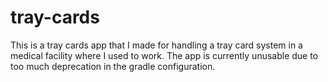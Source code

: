 # tray-cards
This is a tray cards app that I made for handling a tray card system in a medical facility where I used to work. The app is currently unusable due to too much deprecation in the gradle configuration.
